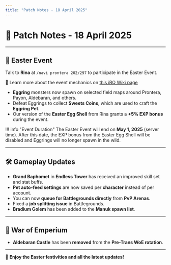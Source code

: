 ```yaml
---
title: "Patch Notes - 18 April 2025"
---
```


# 🐣 **Patch Notes - 18 April 2025**

---

## 🌸 **Easter Event**

Talk to **Rina** at `/navi prontera 202/297` to participate in the Easter Event.

📖 Learn more about the event mechanics on [this iRO Wiki page](https://irowiki.org/wiki/Easter_Event_(2010/04/01)_~_(2010/04/20))

- **Eggring** monsters now spawn on selected field maps around Prontera, Payon, Aldebaran, and others.  
- Defeat Eggrings to collect **Sweets Coins**, which are used to craft the **Eggring Pet**.  
- Our version of the **Easter Egg Shell** from Rina grants a **+5% EXP bonus** during the event.

!!! info "Event Duration"
    The Easter Event will end on **May 1, 2025** (server time). After this date, the EXP bonus from the Easter Egg Shell will be disabled and Eggrings will no longer spawn in the wild.

---

## 🛠️ **Gameplay Updates**

- **Grand Baphomet** in **Endless Tower** has received an improved skill set and stat buffs.  
- **Pet auto-feed settings** are now saved per **character** instead of per account.  
- You can now **queue for Battlegrounds directly** from **PvP Arenas**.  
- Fixed a **job splitting issue** in Battlegrounds.  
- **Bradium Golem** has been added to the **Manuk spawn list**.

---

## 🏰 **War of Emperium**

- **Aldebaran Castle** has been **removed** from the **Pre-Trans WoE rotation**.

---

🎉 **Enjoy the Easter festivities and all the latest updates!**

